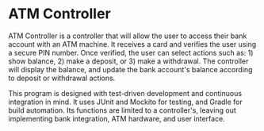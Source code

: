 # ATM Controller
ATM Controller is a controller that will allow the user to access their bank account with an ATM machine. It receives a card and verifies the user using a secure PIN number. Once verified, the user can select actions such as: 1) show balance, 2) make a deposit, or 3) make a withdrawal. The controller will display the balance, and update the bank account's balance according to deposit or withdrawal actions. 

This program is designed with test-driven development and continuous integration in mind. It uses JUnit and Mockito for testing, and Gradle for build automation. Its functions are limited to a controller's, leaving out implementing bank integration, ATM hardware, and user interface.
